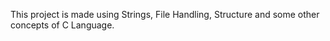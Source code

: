 This project is made using Strings, File Handling, Structure and some other concepts of C Language.
